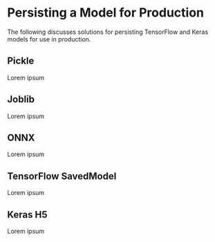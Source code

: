 # Persisting a Model for Production

The following discusses solutions for persisting TensorFlow and Keras models for use in production.

## Pickle

Lorem ipsum

## Joblib

Lorem ipsum

## ONNX

Lorem ipsum

## TensorFlow SavedModel

Lorem ipsum

## Keras H5

Lorem ipsum